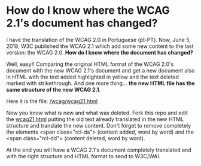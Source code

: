 # How do I know where the WCAG 2.1's document has changed?

I have the translation of the WCAG 2.0 in Portuguese (pt-PT). Now, June 5, 2018, W3C published the WCAG 2.1 which add some new content to the last version: the WCAG 2.0. **How do I know where the document has changed?**

Well, easy!! Comparing the original HTML format of the WCAG 2.0's document with the new WCAG 2.1's document and get a new document also in HTML with the text added highlighted in yellow and the text deleted marked with strikethrough. And one more thing… **the new HTML file has the same structure of the new WCAG 2.1**.

Here it is the file: [/wcag/wcag21.html](wcag21.html)

Now you know what is new and what was deleted. Fork this repo and edit the [wcag21.html](wcag21.html) putting the old text already translated in the new HTML structure and translate the new content. Don't forget to remove completely the elements &lt;span class="rcl-da"&gt; (content added, word by word) and the &lt;span class="rcl-dd"&gt; (content deleted, word by word).

At the end you will have a WCAG 2.1's document completely translated and with the right structure and HTML format to send to W3C/WAI.
